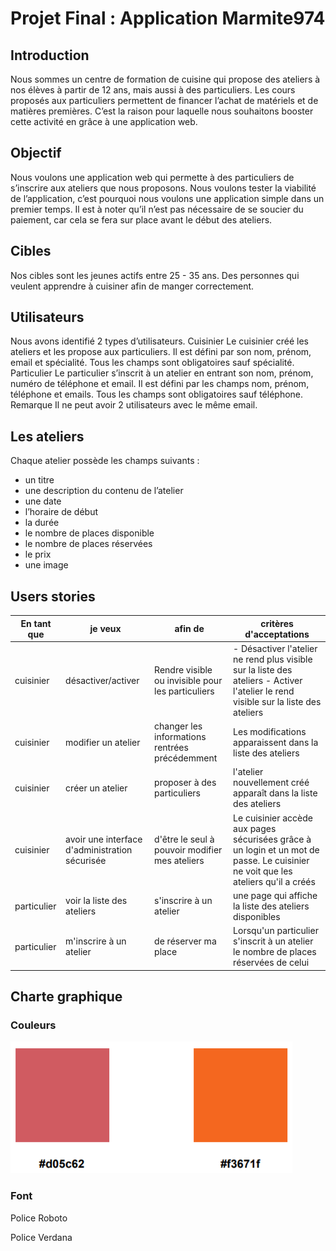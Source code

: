 # Projet Final : Application Marmite974

## Introduction 

Nous sommes un centre de formation de cuisine qui propose des ateliers à nos élèves à
partir de 12 ans, mais aussi à des particuliers.
Les cours proposés aux particuliers permettent de financer l’achat de matériels et de
matières premières.
C’est la raison pour laquelle nous souhaitons booster cette activité en grâce à une
application web.

## Objectif 

Nous voulons une application web qui permette à des particuliers de s’inscrire aux ateliers
que nous proposons.
Nous voulons tester la viabilité de l’application, c’est pourquoi nous voulons une application
simple dans un premier temps.
Il est à noter qu’il n’est pas nécessaire de se soucier du paiement, car cela se fera sur place
avant le début des ateliers.

## Cibles 

Nos cibles sont les jeunes actifs entre 25 - 35 ans. Des personnes qui veulent apprendre à
cuisiner afin de manger correctement.

## Utilisateurs 

Nous avons identifié 2 types d’utilisateurs.
Cuisinier
Le cuisinier créé les ateliers et les propose aux particuliers.
Il est défini par son nom, prénom, email et spécialité.
Tous les champs sont obligatoires sauf spécialité.
Particulier
Le particulier s’inscrit à un atelier en entrant son nom, prénom, numéro de téléphone et
email.
Il est défini par les champs nom, prénom, téléphone et emails. Tous les champs sont
obligatoires sauf téléphone.
Remarque
Il ne peut avoir 2 utilisateurs avec le même email.


## Les ateliers 

Chaque atelier possède les champs suivants :
- un titre
- une description du contenu de l’atelier
- une date
- l’horaire de début
- la durée
- le nombre de places disponible
- le nombre de places réservées
- le prix
- une image

## Users stories 

| En tant que  |  je veux | afin de | critères d'acceptations |
|--|--|--|---------|
| cuisinier  | désactiver/activer |Rendre visible ou invisible pour les particuliers| - Désactiver l'atelier ne rend plus visible sur la liste des ateliers                                                               - Activer l'atelier le rend visible sur la liste des ateliers   |
| cuisinier | modifier un atelier | changer les informations rentrées précédemment | Les modifications apparaissent dans la liste des ateliers | 
|cuisinier | créer un atelier | proposer à des particuliers | l'atelier nouvellement créé apparaît dans la liste des ateliers |
| cuisinier | avoir une interface d'administration sécurisée | d'être le seul à pouvoir modifier mes ateliers | Le cuisinier accède aux pages sécurisées grâce à un login et un mot de passe. Le cuisinier ne voit que les ateliers qu'il a créés |
| particulier | voir la liste des ateliers | s'inscrire à un atelier |une page qui affiche la liste des ateliers disponibles |
| particulier | m'inscrire à un atelier | de réserver ma place | Lorsqu'un particulier s'inscrit à un atelier le nombre de places réservées de celui | 

## Charte graphique 

### Couleurs

![sparkles](ressources/img_charte_graphique/couleurs.png)

### Font 

Police Roboto 

Police Verdana 



